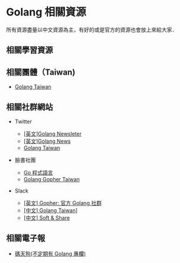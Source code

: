# Golang 相關資源

所有資源盡量以中文資源為主，有好的或是官方的資源也會放上來給大家．

## 相關學習資源



## 相關團體（Taiwan)

- [Golang Taiwan](http://golang.kktix.cc/) 

## 相關社群網站

- Twitter 
  - [[英文]Golang Newsleter](https://twitter.com/golangweekly)
  - [[英文]Golang News](https://twitter.com/golang_news)
  - [Golang Taiwan](https://twitter.com/golangtw)

- 臉書社團
  - [Go 程式語言](https://www.facebook.com/groups/269001993248363/)
  - [Golang Gopher Taiwan](https://www.facebook.com/groups/1667684473462867/)

- Slack
  - [[英文] Gopher: 官方 Golang 社群](http://coc.golangbridge.org/)
  - [[中文] Golang Taiwan](https://golangtw-slackin.herokuapp.com/)]
  - [[中文] Soft & Share](https://softnshare.herokuapp.com/)

## 相關電子報

- [碼天狗(不定期有 Golang 專欄)](http://weekly.codetengu.com/)
